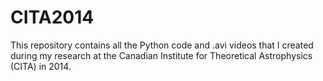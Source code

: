 CITA2014
========

This repository contains all the Python code and .avi videos that I created during my research at the Canadian Institute for Theoretical Astrophysics (CITA) in 2014.
